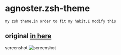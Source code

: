 agnoster.zsh-theme
==================

    my zsh theme,in order to fit my habit,I modify this
original [in here](https://github.com/robbyrussell/oh-my-zsh/wiki/Themes)
------------------
screenshot
![screenshot](https://raw.githubusercontent.com/shuiqingliu/agnoster.zsh-theme/master/show.png)
